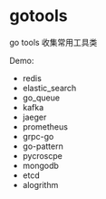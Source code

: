 # gotools
go tools 收集常用工具类

Demo:
- redis
- elastic_search 
- go_queue
- kafka
- jaeger
- prometheus
- grpc-go
- go-pattern
- pycroscpe
- mongodb
- etcd
- alogrithm
